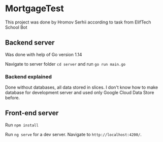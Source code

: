 # MortgageTest

This project was done by Hromov Serhii according to task from ElifTech School Bot
 
## Backend server
Was done with help of Go version 1.14

Navigate to server folder `cd server` and run `go run main.go`

### Backend explained

Done without databases, all data stored in slices. I don't know how to make database for development server and used only Google Cloud Data Store before.

## Front-end server

Run `npm install`

Run `ng serve` for a dev server. Navigate to `http://localhost:4200/`.